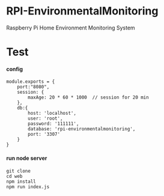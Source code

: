# RPI-EnvironmentalMonitoring
Raspberry Pi Home Environment Monitoring System

Test
=======


#### config
```
module.exports = {
    port:"8080",
    session: {
        maxAge: 20 * 60 * 1000  // session for 20 min
    },
    db:{
        host: 'localhost',
        user: 'root',
        password: '111111',
        database: 'rpi-environmentalmonitoring',
        port: '3307'
    }
}
```

#### run node server
```
git clone
cd web
npm install
npm run index.js
```
